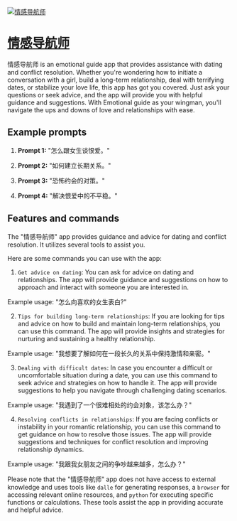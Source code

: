 [![情感导航师](https://files.oaiusercontent.com/file-D8KtKyNGbodKe4EwI1p9L335?se=2123-10-16T13%3A03%3A21Z&sp=r&sv=2021-08-06&sr=b&rscc=max-age%3D31536000%2C%20immutable&rscd=attachment%3B%20filename%3Dbea5abe0-6963-4335-ba09-5b0ac2374f1f.png&sig=FMzo3vim8COTKqkJZQmn8FtNHh8I0vkXfsuPDDIXRac%3D)](https://chat.openai.com/g/g-70RQNxxrK-qing-gan-dao-hang-shi)

# [情感导航师](https://chat.openai.com/g/g-70RQNxxrK-qing-gan-dao-hang-shi)

情感导航师 is an emotional guide app that provides assistance with dating and conflict resolution. Whether you're wondering how to initiate a conversation with a girl, build a long-term relationship, deal with terrifying dates, or stabilize your love life, this app has got you covered. Just ask your questions or seek advice, and the app will provide you with helpful guidance and suggestions. With Emotional guide as your wingman, you'll navigate the ups and downs of love and relationships with ease.

## Example prompts

1. **Prompt 1:** "怎么跟女生谈恨爱。"

2. **Prompt 2:** "如何建立长期关系。"

3. **Prompt 3:** "恐怖约会的对策。"

4. **Prompt 4:** "解决恨爱中的不平稳。"


## Features and commands

The "情感导航师" app provides guidance and advice for dating and conflict resolution. It utilizes several tools to assist you.

Here are some commands you can use with the app:

1. `Get advice on dating`: You can ask for advice on dating and relationships. The app will provide guidance and suggestions on how to approach and interact with someone you are interested in.

Example usage: "怎么向喜欢的女生表白?"

2. `Tips for building long-term relationships`: If you are looking for tips and advice on how to build and maintain long-term relationships, you can use this command. The app will provide insights and strategies for nurturing and sustaining a healthy relationship.

Example usage: "我想要了解如何在一段长久的关系中保持激情和亲密。"

3. `Dealing with difficult dates`: In case you encounter a difficult or uncomfortable situation during a date, you can use this command to seek advice and strategies on how to handle it. The app will provide suggestions to help you navigate through challenging dating scenarios.

Example usage: "我遇到了一个很难相处的约会对象，该怎么办？"

4. `Resolving conflicts in relationships`: If you are facing conflicts or instability in your romantic relationship, you can use this command to get guidance on how to resolve those issues. The app will provide suggestions and techniques for conflict resolution and improving relationship dynamics.

Example usage: "我跟我女朋友之间的争吵越来越多，怎么办？"

Please note that the "情感导航师" app does not have access to external knowledge and uses tools like `dalle` for generating responses, a `browser` for accessing relevant online resources, and `python` for executing specific functions or calculations. These tools assist the app in providing accurate and helpful advice.